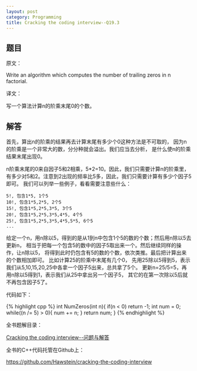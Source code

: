 ```yaml
---
layout: post
category: Programming
title: Cracking the coding interview--Q19.3
---
```


## 题目

原文：

Write an algorithm which computes the number of trailing zeros in n 
factorial.	

译文：

写一个算法计算n的阶乘末尾0的个数。

## 解答

首先，算出n的阶乘的结果再去计算末尾有多少个0这种方法是不可取的，
因为n的阶乘是一个非常大的数，分分种就会溢出。我们应当去分析，
是什么使n的阶乘结果末尾出现0。

n阶乘末尾的0来自因子5和2相乘，5*2=10。因此，我们只需要计算n的阶乘里，
有多少对5和2。注意到2出现的频率比5多，因此，我们只需要计算有多少个因子5即可。
我们可以列举一些例子，看看需要注意些什么：

	5!, 包含1*5, 1个5
	10!, 包含1*5,2*5, 2个5
	15!, 包含1*5,2*5,3*5, 3个5
	20!, 包含1*5,2*5,3*5,4*5, 4个5
	25!, 包含1*5,2*5,3*5,4*5,5*5, 6个5
	...

给定一个n，用n除以5，得到的是从1到n中包含1个5的数的个数；然后用n除以5去更新n，
相当于把每一个包含5的数中的因子5取出来一个。然后继续同样的操作，让n除以5，
将得到此时仍包含有5的数的个数，依次类推。最后把计算出来的个数相加即可。
比如计算25的阶乘中末尾有几个0，
先用25除以5得到5，表示我们从5,10,15,20,25中各拿一个因子5出来，总共拿了5个。
更新n=25/5=5，再用n除以5得到1，表示我们从25中拿出另一个因子5，
其它的在第一次除以5后就不再包含因子5了。

代码如下：

{% highlight cpp %}
int NumZeros(int n){
    if(n < 0) return -1;
    int num = 0;
    while((n /= 5) > 0){
        num += n;
    }
    return num;
}
{% endhighlight %}


全书题解目录：

[Cracking the coding interview--问题与解答](/posts/ctci-solutions-contents.html)

全书的C++代码托管在Github上：

<https://github.com/Hawstein/cracking-the-coding-interview>

